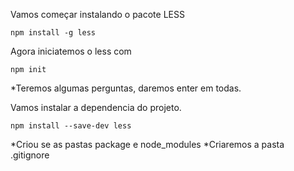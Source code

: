 Vamos começar instalando o pacote LESS

    npm install -g less

Agora iniciatemos o less com

    npm init

*Teremos algumas perguntas, daremos enter em todas.

Vamos instalar a dependencia do projeto.

    npm install --save-dev less

*Criou se as pastas package e node_modules
*Criaremos a pasta .gitignore

